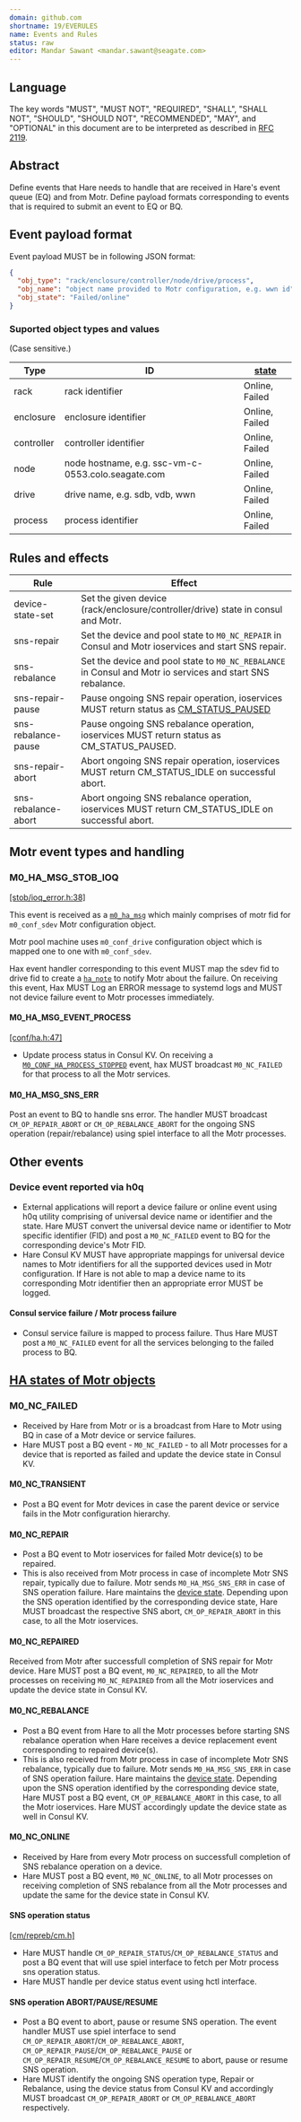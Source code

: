 ```yaml
---
domain: github.com
shortname: 19/EVERULES
name: Events and Rules
status: raw
editor: Mandar Sawant <mandar.sawant@seagate.com>
---
```


## Language

The key words "MUST", "MUST NOT", "REQUIRED", "SHALL", "SHALL NOT", "SHOULD", "SHOULD NOT", "RECOMMENDED", "MAY", and "OPTIONAL" in this document are to be interpreted as described in [RFC 2119](https://tools.ietf.org/html/rfc2119).

## Abstract

Define events that Hare needs to handle that are received in Hare's event queue (EQ) and from Motr.
Define payload formats corresponding to events that is required to submit an event to EQ or BQ.

## Event payload format

Event payload MUST be in following JSON format:

```json
{
  "obj_type": "rack/enclosure/controller/node/drive/process",
  "obj_name": "object name provided to Motr configuration, e.g. wwn id",
  "obj_state": "Failed/online"
}
```

### Suported object types and values

(Case sensitive.)

| Type | ID | [state](https://github.com/Seagate/cortx-motr/blob/dev/ha/note.h#L119) |
| --- | --- | --- |
| rack | rack identifier | Online, Failed |
| enclosure | enclosure identifier | Online, Failed |
| controller | controller identifier | Online, Failed |
| node | node hostname, e.g. ssc-vm-c-0553.colo.seagate.com | Online, Failed |
| drive | drive name, e.g. sdb, vdb, wwn | Online, Failed |
| process | process identifier | Online, Failed |


## Rules and effects

| Rule | Effect |
| --- | --- |
| device-state-set | Set the given device (rack/enclosure/controller/drive) state in consul and Motr. |
| sns-repair | Set the device and pool state to `M0_NC_REPAIR` in Consul and Motr ioservices and start SNS repair. |
| sns-rebalance | Set the device and pool state to `M0_NC_REBALANCE` in Consul and Motr io services and start SNS rebalance. |
| sns-repair-pause | Pause ongoing SNS repair operation, ioservices MUST return status as [CM_STATUS_PAUSED](https://github.com/Seagate/cortx-motr/blob/dev/cm/repreb/cm.h#L54)|
| sns-rebalance-pause | Pause ongoing SNS rebalance operation, ioservices MUST return status as CM_STATUS_PAUSED. |
| sns-repair-abort | Abort ongoing SNS repair operation, ioservices MUST return CM_STATUS_IDLE on successful abort. |
| sns-rebalance-abort | Abort ongoing SNS rebalance operation, ioservices MUST return CM_STATUS_IDLE on successful abort. |

## Motr event types and handling

### M0_HA_MSG_STOB_IOQ

[\[stob/ioq_error.h:38\]](https://github.com/Seagate/cortx-motr/blob/dev/stob/ioq_error.h#L38)

This event is received as a [`m0_ha_msg`](https://github.com/Seagate/cortx-motr/blob/dev/ha/msg.h#L113) which mainly comprises of motr fid for `m0_conf_sdev` Motr configuration object.

Motr pool machine uses `m0_conf_drive` configuration object which is mapped one to one with `m0_conf_sdev`.

Hax event handler corresponding to this event MUST map the sdev fid to drive fid to create a [`ha_note`](https://github.com/Seagate/cortx-motr/blob/dev/ha/note.h#L158) to notify Motr about the failure. On receiving this event, Hax MUST Log an ERROR message to systemd logs and MUST not device failure event to Motr processes immediately.

#### M0_HA_MSG_EVENT_PROCESS

[\[conf/ha.h:47\]](https://github.com/Seagate/cortx-motr/blob/dev/conf/ha.h#L47)

- Update process status in Consul KV. On receiving a [`M0_CONF_HA_PROCESS_STOPPED`](https://github.com/Seagate/cortx-motr/blob/dev/conf/ha.h#L70) event, hax MUST broadcast `M0_NC_FAILED` for that process to all the Motr services.

#### M0_HA_MSG_SNS_ERR

Post an event to BQ to handle sns error. The handler MUST broadcast `CM_OP_REPAIR_ABORT` or `CM_OP_REBALANCE_ABORT` for the ongoing SNS operation (repair/rebalance) using spiel interface to all the Motr processes.

## Other events

### Device event reported via h0q

- External applications will report a device failure or online event using h0q utility comprising of universal device name or identifier and the state. Hare MUST convert the universal device name or identifier to Motr specific identifier (FID) and post a `M0_NC_FAILED` event to BQ for the corresponding device's Motr FID.
- Hare Consul KV MUST have appropriate mappings for universal device names to Motr identifiers for all the supported devices used in Motr configuration. If Hare is not able to map a device name to its corresponding Motr identifier then an appropriate error MUST be logged.

#### Consul service failure / Motr process failure

- Consul service failure is mapped to process failure. Thus Hare MUST post a `M0_NC_FAILED` event for all the services belonging to the failed process to BQ.

## [HA states of Motr objects](https://github.com/Seagate/cortx-motr/blob/dev/ha/note.h#L118)

### M0_NC_FAILED

- Received by Hare from Motr or is a broadcast from Hare to Motr using BQ in case of a Motr device or service failures.
- Hare MUST post a BQ event - `M0_NC_FAILED` - to all Motr processes for a device that is reported as failed and update the device state in Consul KV.

#### M0_NC_TRANSIENT

- Post a BQ event for Motr devices in case the parent device or service fails in the Motr configuration hierarchy.

#### M0_NC_REPAIR

- Post a BQ event to Motr ioservices for failed Motr device(s) to be repaired.
- This is also received from Motr process in case of incomplete Motr SNS repair, typically due to failure.
  Motr sends `M0_HA_MSG_SNS_ERR` in case of SNS operation failure.
  Hare maintains the [device state](https://github.com/Seagate/cortx-motr/blob/dev/ha/note.h#L118). Depending upon the SNS operation identified by the corresponding device state, Hare MUST broadcast the respective SNS abort, `CM_OP_REPAIR_ABORT` in this case, to all the Motr ioservices.

#### M0_NC_REPAIRED

Received from Motr after successfull completion of SNS repair for Motr device. Hare MUST post a BQ event, `M0_NC_REPAIRED`, to all the Motr processes on receiving `M0_NC_REPAIRED` from all the Motr ioservices and update the device state in Consul KV.

#### M0_NC_REBALANCE

- Post a BQ event from Hare to all the Motr processes before starting SNS rebalance operation when Hare receives a device replacement event corresponding to repaired device(s).
- This is also received from Motr process in case of incomplete Motr SNS rebalance, typically due to failure.
  Motr sends `M0_HA_MSG_SNS_ERR` in case of SNS operation failure.
  Hare maintains the [device state](https://github.com/Seagate/cortx-motr/blob/dev/ha/note.h#L118).
  Depending upon the SNS operation identified by the corresponding device state, Hare MUST post a BQ event, `CM_OP_REBALANCE_ABORT` in this case, to all the Motr ioservices.
  Hare MUST accordingly update the device state as well in Consul KV.

#### M0_NC_ONLINE

- Received by Hare from every Motr process on successfull completion of SNS rebalance operation on a device.
- Hare MUST post a BQ event, `M0_NC_ONLINE`, to all Motr processes on receiving completion of SNS rebalance from all the Motr processes and update the same for the device state in Consul KV.

#### SNS operation status

[\[cm/repreb/cm.h\]](https://github.com/Seagate/cortx-motr/blob/dev/cm/repreb/cm.h)

- Hare MUST handle `CM_OP_REPAIR_STATUS`/`CM_OP_REBALANCE_STATUS` and post a BQ event that will use spiel interface to fetch per Motr process sns operation status.
- Hare MUST handle per device status event using hctl interface.

#### SNS operation ABORT/PAUSE/RESUME

- Post a BQ event to abort, pause or resume SNS operation.
  The event handler MUST use spiel interface to send `CM_OP_REPAIR_ABORT`/`CM_OP_REBALANCE_ABORT`, `CM_OP_REPAIR_PAUSE`/`CM_OP_REBALANCE_PAUSE` or `CM_OP_REPAIR_RESUME`/`CM_OP_REBALANCE_RESUME` to abort, pause or resume SNS operation.
- Hare MUST identify the ongoing SNS operation type, Repair or Rebalance, using the device status from Consul KV and accordingly MUST broadcast `CM_OP_REPAIR_ABORT` or `CM_OP_REBALANCE_ABORT` respectively.

